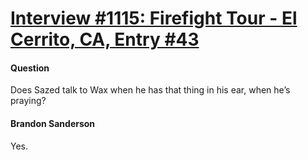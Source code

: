 # [Interview #1115: Firefight Tour - El Cerrito, CA, Entry #43](https://www.theoryland.com/intvmain.php?i=1115#43)

#### Question

Does Sazed talk to Wax when he has that thing in his ear, when he’s praying?

#### Brandon Sanderson

Yes.

